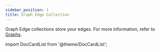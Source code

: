 ```yaml
---
sidebar_position: 1
title: Graph Edge Collection
---
```


Graph Edge collections store your edges. For more information, refer to [Graphs](../../graphs/index.md).

import DocCardList from '@theme/DocCardList';

<DocCardList />